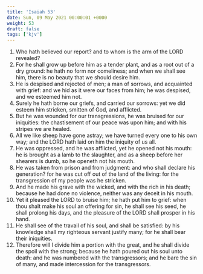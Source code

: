 ```yaml
---
title: 'Isaiah 53'
date: Sun, 09 May 2021 00:00:01 +0000
weight: 53
draft: false
tags: ['kjv'] 
---
```


1. Who hath believed our report? and to whom is the arm of the LORD revealed?
2. For he shall grow up before him as a tender plant, and as a root out of a dry ground: he hath no form nor comeliness; and when we shall see him, there is no beauty that we should desire him.
3. He is despised and rejected of men; a man of sorrows, and acquainted with grief: and we hid as it were our faces from him; he was despised, and we esteemed him not.
4. Surely he hath borne our griefs, and carried our sorrows: yet we did esteem him stricken, smitten of God, and afflicted.
5. But he was wounded for our transgressions, he was bruised for our iniquities: the chastisement of our peace was upon him; and with his stripes we are healed.
6. All we like sheep have gone astray; we have turned every one to his own way; and the LORD hath laid on him the iniquity of us all.
7. He was oppressed, and he was afflicted, yet he opened not his mouth: he is brought as a lamb to the slaughter, and as a sheep before her shearers is dumb, so he openeth not his mouth.
8. He was taken from prison and from judgment: and who shall declare his generation? for he was cut off out of the land of the living: for the transgression of my people was he stricken.
9. And he made his grave with the wicked, and with the rich in his death; because he had done no violence, neither was any deceit in his mouth.
10. Yet it pleased the LORD to bruise him; he hath put him to grief: when thou shalt make his soul an offering for sin, he shall see his seed, he shall prolong his days, and the pleasure of the LORD shall prosper in his hand.
11. He shall see of the travail of his soul, and shall be satisfied: by his knowledge shall my righteous servant justify many; for he shall bear their iniquities.
12. Therefore will I divide him a portion with the great, and he shall divide the spoil with the strong; because he hath poured out his soul unto death: and he was numbered with the transgressors; and he bare the sin of many, and made intercession for the transgressors.
